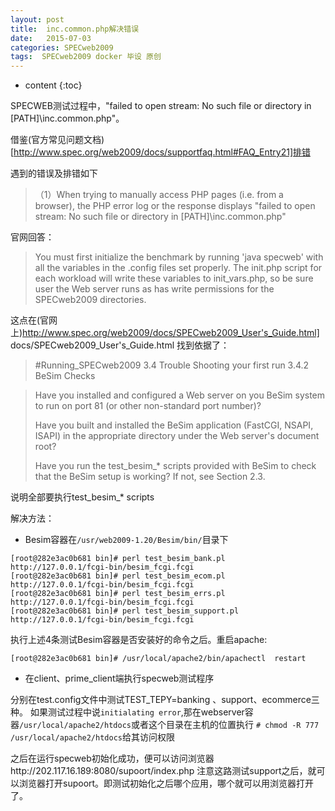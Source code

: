 ```yaml
---
layout: post
title:  inc.common.php解决错误
date:   2015-07-03
categories: SPECweb2009
tags:  SPECweb2009 docker 毕设 原创
---
```


* content
{:toc}


SPECWEB测试过程中，"failed to open stream: No such file or directory in [PATH]\inc.common.php"。






借鉴(官方常见问题文档)[http://www.spec.org/web2009/docs/supportfaq.html#FAQ_Entry21]排错

遇到的错误及排错如下

>（1）When trying to manually access PHP pages (i.e. from a browser), the PHP error log or the response displays "failed to open stream: No such file or directory in [PATH]\inc.common.php"

官网回答：

>You must first initialize the benchmark by running 'java specweb' with all the variables in the .config files set properly.
The init.php script for each workload will write these variables to init_vars.php, so be sure user the Web server runs as has write permissions for the SPECweb2009 directories.


这点在(官网上)http://www.spec.org/web2009/docs/SPECweb2009_User's_Guide.html] docs/SPECweb2009_User's_Guide.html 找到依据了：

>#Running_SPECweb2009
3.4     Trouble Shooting your first run
3.4.2                BeSim Checks

>Have you installed and configured a Web server on you BeSim system to run on port 81 (or other non-standard port number)?
>
>Have you built and installed the BeSim application (FastCGI, NSAPI, ISAPI) in the appropriate directory under the Web server's document root?
>
>Have you run the test_besim_* scripts provided with BeSim to check that the BeSim setup is working?  If not, see  Section 2.3.

说明全部要执行test_besim_* scripts


解决方法：

- Besim容器在`/usr/web2009-1.20/Besim/bin/`目录下

```
[root@282e3ac0b681 bin]# perl test_besim_bank.pl http://127.0.0.1/fcgi-bin/besim_fcgi.fcgi
[root@282e3ac0b681 bin]# perl test_besim_ecom.pl http://127.0.0.1/fcgi-bin/besim_fcgi.fcgi
[root@282e3ac0b681 bin]# perl test_besim_errs.pl http://127.0.0.1/fcgi-bin/besim_fcgi.fcgi
[root@282e3ac0b681 bin]# perl test_besim_support.pl http://127.0.0.1/fcgi-bin/besim_fcgi.fcgi
```

执行上述4条测试Besim容器是否安装好的命令之后。重启apache:

`[root@282e3ac0b681 bin]# /usr/local/apache2/bin/apachectl  restart`


- 在client、prime_client端执行specweb测试程序

分别在test.config文件中测试TEST_TEPY=banking 、support、ecommerce三种。
如果测试过程中说`initialating error`,那在webserver容器`/usr/local/apache2/htdocs`或者这个目录在主机的位置执行
`# chmod -R 777 /usr/local/apache2/htdocs`给其访问权限

之后在运行specweb初始化成功，便可以访问浏览器http://202.117.16.189:8080/supoort/index.php 注意这路测试support之后，就可以浏览器打开supoort。即测试初始化之后哪个应用，哪个就可以用浏览器打开了。

